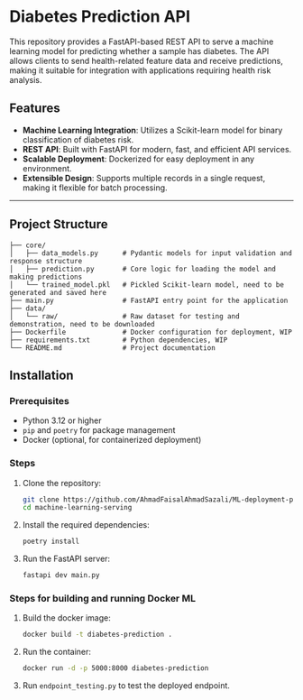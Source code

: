 # Diabetes Prediction API

This repository provides a FastAPI-based REST API to serve a machine learning model for predicting whether a sample has diabetes. The API allows clients to send health-related feature data and receive predictions, making it suitable for integration with applications requiring health risk analysis. 

## Features
- **Machine Learning Integration**: Utilizes a Scikit-learn model for binary classification of diabetes risk.
- **REST API**: Built with FastAPI for modern, fast, and efficient API services.
- **Scalable Deployment**: Dockerized for easy deployment in any environment.
- **Extensible Design**: Supports multiple records in a single request, making it flexible for batch processing.

---
## Project Structure
```
├── core/
│   ├── data_models.py      # Pydantic models for input validation and response structure
│   ├── prediction.py       # Core logic for loading the model and making predictions
│   └── trained_model.pkl   # Pickled Scikit-learn model, need to be generated and saved here
├── main.py                 # FastAPI entry point for the application
├── data/
│   └── raw/                # Raw dataset for testing and demonstration, need to be downloaded
├── Dockerfile              # Docker configuration for deployment, WIP
├── requirements.txt        # Python dependencies, WIP
└── README.md               # Project documentation
```
## Installation

### Prerequisites
- Python 3.12 or higher
- `pip` and `poetry` for package management
- Docker (optional, for containerized deployment)

### Steps
1. Clone the repository:
   ```bash
   git clone https://github.com/AhmadFaisalAhmadSazali/ML-deployment-packaging.git
   cd machine-learning-serving

2. Install the required dependencies:
   ```bash
   poetry install

3. Run the FastAPI server:
   ```bash
   fastapi dev main.py

### Steps for building and running Docker ML 
1. Build the docker image:
   ```bash
   docker build -t diabetes-prediction .

2. Run the container:
   ```bash
   docker run -d -p 5000:8000 diabetes-prediction

3. Run `endpoint_testing.py` to test the deployed endpoint.